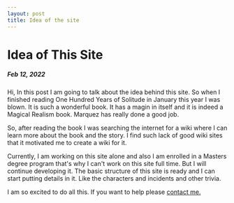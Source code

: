 ```yaml
---
layout: post
title: Idea of the site
---
```

<h1>Idea of This Site</h1>
<h5>Feb 12, 2022</h5>
<p>Hi, In this post I am going to talk about the idea behind this site. So when I finished reading One Hundred Years of Solitude in January this year I was blown. It is such a wonderful book. It has a magin in itself and it is indeed a Magical Realism book. Marquez has really done a good job.</p>
<p>So, after reading the book I was searching the internet for a wiki where I can learn more about the book and the story. I find such lack of good wiki sites that it motivated me to create a wiki for it. </p>
<p>Currently, I am working on this site alone and also I am enrolled in a Masters degree program that's why I can't work on this site full time. But I will continue developing it. The basic structure of this site is ready and I can start putting details in it. Like the characters and incidents and other trivia. </p> 
<p>I am so excited to do all this. If you want to help please <a href="https://twisthead.github.io/content/contact.html">contact me.</a></p> 